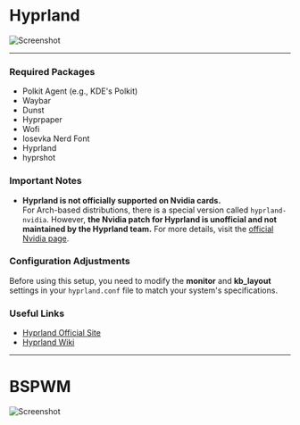# Hyprland

![Screenshot](https://github.com/kilkistanproductions/Config-files/blob/main/Images/hypr.png)

---

### Required Packages

- Polkit Agent (e.g., KDE's Polkit)  
- Waybar  
- Dunst  
- Hyprpaper  
- Wofi  
- Iosevka Nerd Font  
- Hyprland
- hyprshot

### Important Notes

- **Hyprland is not officially supported on Nvidia cards.**  
  For Arch-based distributions, there is a special version called `hyprland-nvidia`. However, **the Nvidia patch for Hyprland is unofficial and not maintained by the Hyprland team.** For more details, visit the [official Nvidia page](https://wiki.hyprland.org/Nvidia/).

### Configuration Adjustments

Before using this setup, you need to modify the **monitor** and **kb_layout** settings in your `hyprland.conf` file to match your system's specifications.

### Useful Links

- [Hyprland Official Site](https://hyprland.org/)  
- [Hyprland Wiki](https://wiki.hyprland.org/)

---

# BSPWM

![Screenshot](https://github.com/kilkistanproductions/Config-files/blob/main/Images/bspwm.png)

 
